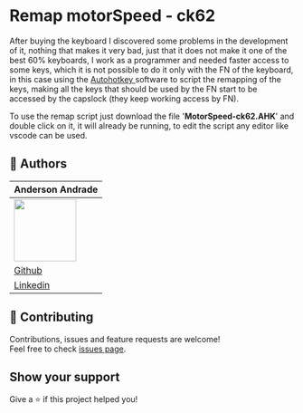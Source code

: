 # Remap motorSpeed - ck62

After buying the keyboard I discovered some problems in the development of it, nothing that makes it very bad, just that it does not make it one of the best 60% keyboards, I work as a programmer and needed faster access to some keys, which it is not possible to do it only with the FN of the keyboard, in this case using the [Autohotkey ](https://www.autohotkey.com/) software to script the remapping of the keys, making all the keys that should be used by the FN start to be accessed by the capslock (they keep working access by FN).

To use the remap script just download the file '**MotorSpeed-ck62.AHK**' and double click on it, it will already be running, to edit the script any editor like vscode can be used.

## 👤 Authors

| Anderson Andrade                                             |
| ------------------------------------------------------------ |
| <img src="https://avatars0.githubusercontent.com/u/31743641?s=400&u=b6d9e1c428279846440325b0fae90f4b9c4d1d98&v=4" width="110"> |
| <a href="https://github.com/AndersonAndrad">Github</a>       |
| <a href="https://www.linkedin.com/in/AndersonAndrad/">Linkedin</a> |

## 🤝 Contributing

Contributions, issues and feature requests are welcome!<br />Feel free to check [issues page](https://github.com/andersonandrad/remap-ck62/issues).

## Show your support

Give a ⭐️ if this project helped you!